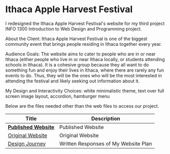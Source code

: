 # Ithaca Apple Harvest Festival 

I redesigned the Ithaca Apple Harvest Festival's website for my third project INFO 1300 Introduction to Web Design and Programming project.

About the Client: Ithaca Apple Harvest Festival is one of the biggest community event that brings people residing in Ithaca together every year.

Audience Goals: The website aims to cater to people who are in or near Ithaca (either people who live in or near Ithaca locally, or students attending schools in Ithaca). It is a cohesive group because they all want to do something fun and enjoy their lives in Ithaca, where there are rarely any fun events to do. Thus, they will be the ones who will be the most interested in attending the festival and likely seeking out information about it.

My Design and Interactivity Choices: white minimalistic theme, text over full screen image layout, accordion, hamburger menu

Below are the files needed other than the web files to access our project.

| Title  | Description |
| ------------- | ------------- |
|[**Published Website**](https://ashleyh859.github.io/applefest/)|Published Website|
|[Original Website](https://www.downtownithaca.com/apple-harvest-festival/)|Original Website|
|[Design Journey](https://github.com/ashleyh859/applefest/blob/main/design-plan/design-journey.md)|Written Responses of My Website Plan|
